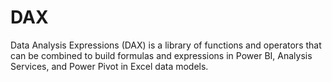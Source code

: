 # DAX
Data Analysis Expressions (DAX) is a library of functions and operators that can be combined to build formulas and expressions in Power BI, Analysis Services, and Power Pivot in Excel data models.
